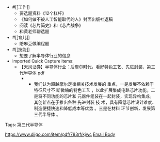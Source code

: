 - #[[工作]]
    - 要选题资料《12个杠杆》
    - 《如何做不被人工智能取代的人》封面出版社返稿
    - 阅读《芯片简史》和《芯片战争》
    - 和黄老师聊选题
- #[[育儿]]
    - 陪麻豆做编程题
- #[[技能]]
    - 想要了解半导体行业的信息
- Imported Quick Capture items:
    - 【天风证券】半导体行业：后摩尔时代，看好特色工艺、先进封装、第三代半导体.pdf
        - * 我们认为超越摩尔定律相关技术发展的 重点，一是发展不依赖于特征尺寸不 断微缩的特色工艺 ，以此扩展集成电路芯片功能。二是将不同功能的芯片和 元器件组装在一起封装，实现异构集成。其创新点在于推出各种 先进封装 技 术，具有降低芯片设计难度、制造便捷快速和降低成本等优势 。三是在材料 环节创新，发展第三代半导体 。

Tags: 第三代半导体



https://www.diigo.com/item/pdf/783rf/kjwc [Email Body](https://files.todoist.com/yRfBc-xK07tpYAZeCnto8Wqy2CieElWoXgGCxWcM4ML4mKsV44HK8bSRie-94PcD/by/21878347/as/file.html)
